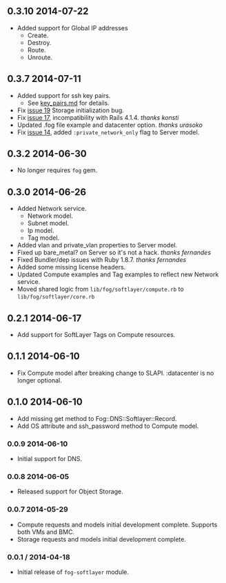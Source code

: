 ## 0.3.10 2014-07-22
* Added support for Global IP addresses
  * Create.
  * Destroy.
  * Route.
  * Unroute.

## 0.3.7 2014-07-11
* Added support for ssh key pairs.
  * See [key_pairs.md](https://github.com/fog/fog-softlayer/blob/master/examples/key_pairs.md) for details.
* Fix [issue 19](https://github.com/fog/fog-softlayer/issues/19) Storage initialization bug.
* Fix [issue 17](https://github.com/fog/fog-softlayer/issues/17), incompatibility with Rails 4.1.4. *thanks konsti*
* Updated .fog file example and datacenter option. *thanks urasoko*
* Fix [issue 14](https://github.com/fog/fog-softlayer/issues/14), added `:private_network_only` flag to Server model. 

## 0.3.2 2014-06-30
* No longer requires `fog` gem.

## 0.3.0 2014-06-26

* Added Network service.
  * Network model.
  * Subnet model.
  * Ip model.
  * Tag model.
* Added vlan and private_vlan properties to Server model.
* Fixed up bare_metal? on Server so it's not a hack. *thanks fernandes*
* Fixed Bundler/dep issues with Ruby 1.8.7. *thanks fernandes*
* Added some missing license headers.
* Updated Compute examples and Tag examples to reflect new Network service.
* Moved shared logic from `lib/fog/softlayer/compute.rb` to `lib/fog/softlayer/core.rb`

## 0.2.1 2014-06-17
* Add support for SoftLayer Tags on Compute resources.

## 0.1.1 2014-06-10

* Fix Compute model after breaking change to SLAPI. :datacenter is no longer optional.

## 0.1.0 2014-06-10

* Add missing get method to Fog::DNS::Softlayer::Record.
* Add OS attribute and ssh_password method to Compute model.

### 0.0.9 2014-06-10

* Initial support for DNS.

### 0.0.8 2014-06-05

* Released support for Object Storage.

### 0.0.7 2014-05-29

* Compute requests and models initial development complete.  Supports both VMs and BMC.
* Storage requests and models initial development complete.

### 0.0.1 / 2014-04-18

* Initial release of `fog-softlayer` module.
